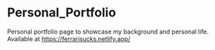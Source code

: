 # Personal_Portfolio

Personal portfolio page to showcase my background and personal life.
Available at <https://ferrarisucks.netlify.app/>
